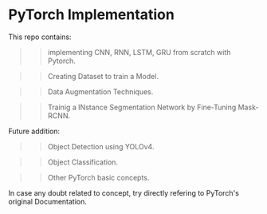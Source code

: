 # PyTorch Implementation

This repo contains:

>> implementing CNN, RNN, LSTM, GRU from scratch with Pytorch.

>> Creating Dataset to train a Model.

>> Data Augmentation Techniques.

>> Trainig a INstance Segmentation Network by Fine-Tuning Mask-RCNN.

Future addition:
>> Object Detection using YOLOv4.

>> Object Classification.

>> Other PyTorch basic concepts.

In case any doubt related to concept, try directly refering to PyTorch's original Documentation.
